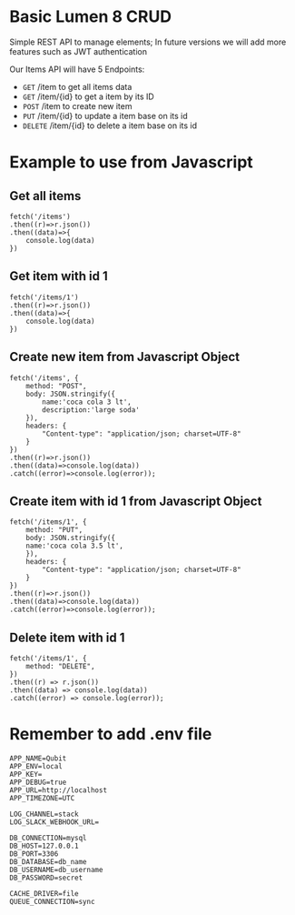 # Basic Lumen 8 CRUD

Simple REST API to manage elements; In future versions we will add more features such as JWT authentication

Our Items API will have 5 Endpoints:
- `GET` /item to get all items data
- `GET` /item/{id} to get a item by its ID
- `POST` /item to create new item
- `PUT` /item/{id} to update a item base on its id
- `DELETE` /item/{id} to delete a item base on its id


# Example to use from Javascript

## Get all items

    fetch('/items')
    .then((r)=>r.json())
    .then((data)=>{
        console.log(data)
    })

## Get item with id 1

    fetch('/items/1')
    .then((r)=>r.json())
    .then((data)=>{
        console.log(data)
    })

## Create new item from Javascript Object

    fetch('/items', {
        method: "POST",
        body: JSON.stringify({
            name:'coca cola 3 lt',
            description:'large soda'
        }),
        headers: {
            "Content-type": "application/json; charset=UTF-8"
        }
    })
    .then((r)=>r.json())
    .then((data)=>console.log(data))
    .catch((error)=>console.log(error));

## Create item with id 1 from Javascript Object

    fetch('/items/1', {
        method: "PUT",
        body: JSON.stringify({
        name:'coca cola 3.5 lt',
        }),
        headers: {
            "Content-type": "application/json; charset=UTF-8"
        }
    })
    .then((r)=>r.json())
    .then((data)=>console.log(data))
    .catch((error)=>console.log(error));


## Delete item with id 1

    fetch('/items/1', {
        method: "DELETE",
    })
    .then((r) => r.json())
    .then((data) => console.log(data))
    .catch((error) => console.log(error));


# Remember to add .env file

    APP_NAME=Qubit
    APP_ENV=local
    APP_KEY=
    APP_DEBUG=true
    APP_URL=http://localhost
    APP_TIMEZONE=UTC

    LOG_CHANNEL=stack
    LOG_SLACK_WEBHOOK_URL=

    DB_CONNECTION=mysql
    DB_HOST=127.0.0.1
    DB_PORT=3306
    DB_DATABASE=db_name
    DB_USERNAME=db_username
    DB_PASSWORD=secret

    CACHE_DRIVER=file
    QUEUE_CONNECTION=sync
